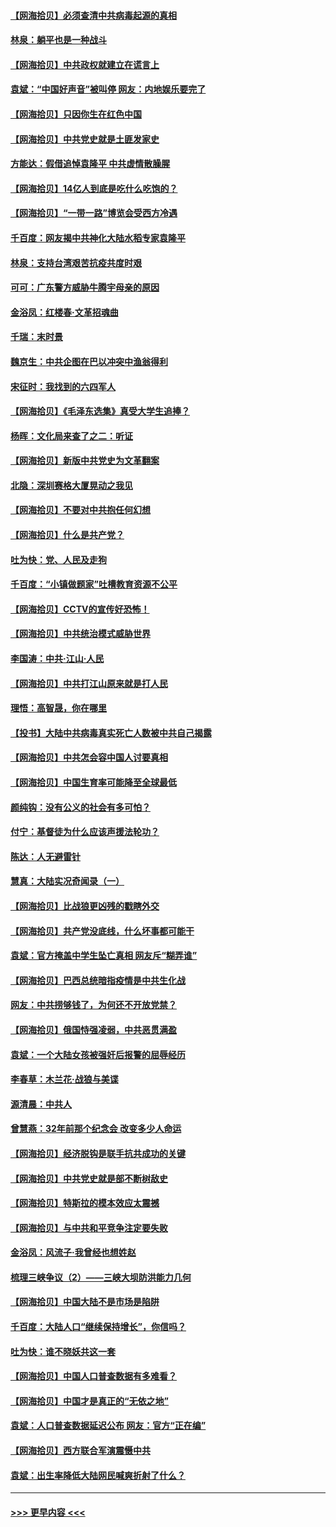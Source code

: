 #### [【网海拾贝】必须查清中共病毒起源的真相](../pages/nsc993/n12984276.md?t=05300402) 
#### [林泉：躺平也是一种战斗](../pages/nsc993/n12984194.md?t=05300402) 
#### [【网海拾贝】中共政权就建立在谎言上](../pages/nsc993/n12981880.md?t=05300402) 
#### [袁斌：“中国好声音”被叫停 网友：内地娱乐要完了](../pages/nsc993/n12981826.md?t=05300402) 
#### [【网海拾贝】只因你生在红色中国](../pages/nsc993/n12979096.md?t=05300402) 
#### [【网海拾贝】中共党史就是土匪发家史](../pages/nsc993/n12976478.md?t=05300402) 
#### [方能达：假借追悼袁隆平 中共虚情散臊腥](../pages/nsc993/n12976396.md?t=05300402) 
#### [【网海拾贝】14亿人到底是吃什么吃饱的？](../pages/nsc993/n12974125.md?t=05300402) 
#### [【网海拾贝】“一带一路”博览会受西方冷遇](../pages/nsc993/n12971787.md?t=05300402) 
#### [千百度：网友揭中共神化大陆水稻专家袁隆平](../pages/nsc993/n12971733.md?t=05300402) 
#### [林泉：支持台湾艰苦抗疫共度时艰](../pages/nsc993/n12971350.md?t=05300402) 
#### [可可：广东警方威胁牛腾宇母亲的原因](../pages/nsc993/n12971100.md?t=05300402) 
#### [金浴凤：红楼春·文革招魂曲](../pages/nsc993/n12970354.md?t=05300402) 
#### [千瑞：末时景](../pages/nsc993/n12970337.md?t=05300402) 
#### [魏京生：中共企图在巴以冲突中渔翁得利](../pages/nsc993/n12970286.md?t=05300402) 
#### [宋征时：我找到的六四军人](../pages/nsc993/n12970213.md?t=05300402) 
#### [【网海拾贝】《毛泽东选集》真受大学生追捧？](../pages/nsc993/n12968779.md?t=05300402) 
#### [杨晖：文化局来查了之二：听证](../pages/nsc993/n12966528.md?t=05300402) 
#### [【网海拾贝】新版中共党史为文革翻案](../pages/nsc993/n12967526.md?t=05300402) 
#### [北隐：深圳赛格大厦晃动之我见](../pages/nsc993/n12967393.md?t=05300402) 
#### [【网海拾贝】不要对中共抱任何幻想](../pages/nsc993/n12965222.md?t=05300402) 
#### [【网海拾贝】什么是共产党？](../pages/nsc993/n12962781.md?t=05300402) 
#### [吐为快：党、人民及走狗](../pages/nsc993/n12962747.md?t=05300402) 
#### [千百度：“小镇做题家”吐槽教育资源不公平](../pages/nsc993/n12962705.md?t=05300402) 
#### [【网海拾贝】CCTV的宣传好恐怖！](../pages/nsc993/n12959984.md?t=05300402) 
#### [【网海拾贝】中共统治模式威胁世界](../pages/nsc993/n12957622.md?t=05300402) 
#### [李国涛：中共‧江山‧人民](../pages/nsc993/n12957502.md?t=05300402) 
#### [【网海拾贝】中共打江山原来就是打人民](../pages/nsc993/n12954345.md?t=05300402) 
#### [理悟：高智晟，你在哪里](../pages/nsc993/n12953115.md?t=05300402) 
#### [【投书】大陆中共病毒真实死亡人数被中共自己揭露](../pages/nsc993/n12953050.md?t=05300402) 
#### [【网海拾贝】中共怎会容中国人讨要真相](../pages/nsc993/n12952161.md?t=05300402) 
#### [【网海拾贝】中国生育率可能降至全球最低](../pages/nsc993/n12948793.md?t=05300402) 
#### [颜纯钩：没有公义的社会有多可怕？](../pages/nsc993/n12947626.md?t=05300402) 
#### [付宁：基督徒为什么应该声援法轮功？](../pages/nsc993/n12947233.md?t=05300402) 
#### [陈达：人无避雷针](../pages/nsc993/n12947098.md?t=05300402) 
#### [慧真：大陆实况奇闻录（一）](../pages/nsc993/n12945811.md?t=05300402) 
#### [【网海拾贝】比战狼更凶残的戳瞎外交](../pages/nsc993/n12945717.md?t=05300402) 
#### [【网海拾贝】共产党没底线，什么坏事都可能干](../pages/nsc993/n12942090.md?t=05300402) 
#### [袁斌：官方掩盖中学生坠亡真相 网友斥“糊弄谁”](../pages/nsc993/n12942029.md?t=05300402) 
#### [【网海拾贝】巴西总统暗指疫情是中共生化战](../pages/nsc993/n12938999.md?t=05300402) 
#### [网友：中共捞够钱了，为何还不开放党禁？](../pages/nsc993/n12938952.md?t=05300402) 
#### [【网海拾贝】俄国恃强凌弱，中共恶贯满盈](../pages/nsc993/n12936626.md?t=05300402) 
#### [袁斌：一个大陆女孩被强奸后报警的屈辱经历](../pages/nsc993/n12936547.md?t=05300402) 
#### [李春草：木兰花·战狼与美谍](../pages/nsc993/n12935995.md?t=05300402) 
#### [源清晨：中共人](../pages/nsc993/n12935589.md?t=05300402) 
#### [曾慧燕：32年前那个纪念会 改变多少人命运](../pages/nsc993/n12934233.md?t=05300402) 
#### [【网海拾贝】经济脱钩是联手抗共成功的关键](../pages/nsc993/n12934176.md?t=05300402) 
#### [【网海拾贝】中共党史就是部不断树敌史](../pages/nsc993/n12932844.md?t=05300402) 
#### [【网海拾贝】特斯拉的模本效应太震撼](../pages/nsc993/n12925626.md?t=05300402) 
#### [【网海拾贝】与中共和平竞争注定要失败](../pages/nsc993/n12923326.md?t=05300402) 
#### [金浴凤：风流子‧我曾经也想姓赵](../pages/nsc993/n12920911.md?t=05300402) 
#### [梳理三峡争议（2）——三峡大坝防洪能力几何](../pages/nsc993/n12920173.md?t=05300402) 
#### [【网海拾贝】中国大陆不是市场是陷阱](../pages/nsc993/n12920143.md?t=05300402) 
#### [千百度：大陆人口“继续保持增长”，你信吗？](../pages/nsc993/n12918946.md?t=05300402) 
#### [吐为快：谁不晓妖共这一套](../pages/nsc993/n12918941.md?t=05300402) 
#### [【网海拾贝】中国人口普查数据有多难看？](../pages/nsc993/n12917822.md?t=05300402) 
#### [【网海拾贝】中国才是真正的“无依之地”](../pages/nsc993/n12915845.md?t=05300402) 
#### [袁斌：人口普查数据延迟公布 网友：官方“正在编”](../pages/nsc993/n12915748.md?t=05300402) 
#### [【网海拾贝】西方联合军演震慑中共](../pages/nsc993/n12913466.md?t=05300402) 
#### [袁斌：出生率降低大陆网民喊爽折射了什么？](../pages/nsc993/n12913365.md?t=05300402) 

----
#### [ >>> 更早内容 <<< ](../indexes/nsc993-earlier.md)
